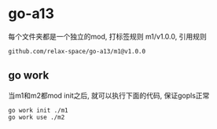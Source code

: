 # go-a13

每个文件夹都是一个独立的mod, 打标签规则 m1/v1.0.0, 引用规则
```
github.com/relax-space/go-a13/m1@v1.0.0
```

## go work
当m1和m2都mod init之后, 就可以执行下面的代码, 保证gopls正常
```
go work init ./m1
go work use ./m2
```